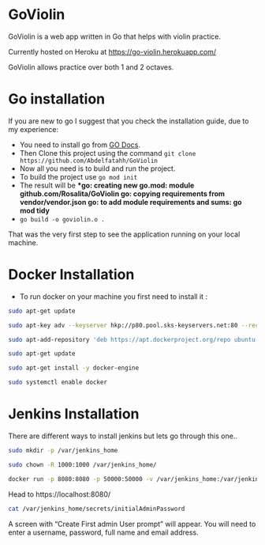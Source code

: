 # GoViolin

GoViolin is a web app written in Go that helps with violin practice.

Currently hosted on Heroku at https://go-violin.herokuapp.com/

GoViolin allows practice over both 1 and 2 octaves.

# Go installation

If you are new to go I suggest that you check the installation guide, due to my experience:

- You need to install go from [GO Docs](https://golang.org/doc/install).
- Then Clone this project using the command `git clone https://github.com/Abdelfatahh/GoViolin`
- Now all you need is to build and run the project.
- To build the project use `go mod init`
- The result will be **\*go: creating new go.mod: module github.com/Rosalita/GoViolin
  go: copying requirements from vendor/vendor.json
  go: to add module requirements and sums:
  go mod tidy**
- `go build -o goviolin.o .`

That was the very first step to see the application running on your local machine.

# Docker Installation

- To run docker on your machine you first need to install it :

```bash
sudo apt-get update
```

```bash
sudo apt-key adv --keyserver hkp://p80.pool.sks-keyservers.net:80 --recv-keys 58118E89F3A912897C070ADBF76221572C52609D
```

```bash
sudo apt-add-repository 'deb https://apt.dockerproject.org/repo ubuntu-xenial main'
```

```bash
sudo apt-get update
```

```bash
sudo apt-get install -y docker-engine
```

```bash
sudo systemctl enable docker
```

# Jenkins Installation

There are different ways to install jenkins but lets go through this one..

```bash
sudo mkdir -p /var/jenkins_home
```

```bash
sudo chown -R 1000:1000 /var/jenkins_home/
```

```bash
docker run -p 8080:8080 -p 50000:50000 -v /var/jenkins_home:/var/jenkins_home --name jenkins -d jenkins/jenkins:lts
```

Head to https://localhost:8080/

```bash
cat /var/jenkins_home/secrets/initialAdminPassword
```

A screen with “Create First admin User prompt” will appear. You will need to enter a username, password, full name and email address.
